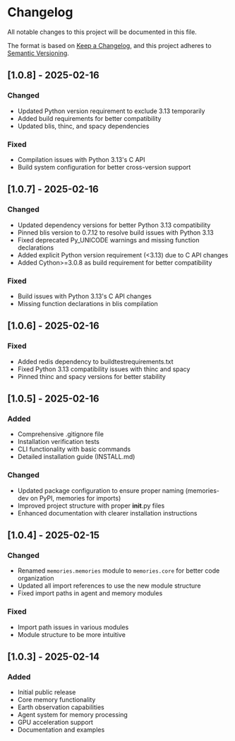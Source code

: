 # Changelog

All notable changes to this project will be documented in this file.

The format is based on [Keep a Changelog](https://keepachangelog.com/en/1.0.0/),
and this project adheres to [Semantic Versioning](https://semver.org/spec/v2.0.0.html).

## [1.0.8] - 2025-02-16

### Changed
- Updated Python version requirement to exclude 3.13 temporarily
- Added build requirements for better compatibility
- Updated blis, thinc, and spacy dependencies

### Fixed
- Compilation issues with Python 3.13's C API
- Build system configuration for better cross-version support

## [1.0.7] - 2025-02-16

### Changed
- Updated dependency versions for better Python 3.13 compatibility
- Pinned blis version to 0.7.12 to resolve build issues with Python 3.13
- Fixed deprecated Py_UNICODE warnings and missing function declarations
- Added explicit Python version requirement (<3.13) due to C API changes
- Added Cython>=3.0.8 as build requirement for better compatibility

### Fixed
- Build issues with Python 3.13's C API changes
- Missing function declarations in blis compilation

## [1.0.6] - 2025-02-16

### Fixed
- Added redis dependency to buildtestrequirements.txt
- Fixed Python 3.13 compatibility issues with thinc and spacy
- Pinned thinc and spacy versions for better stability

## [1.0.5] - 2025-02-16

### Added
- Comprehensive .gitignore file
- Installation verification tests
- CLI functionality with basic commands
- Detailed installation guide (INSTALL.md)

### Changed
- Updated package configuration to ensure proper naming (memories-dev on PyPI, memories for imports)
- Improved project structure with proper __init__.py files
- Enhanced documentation with clearer installation instructions

## [1.0.4] - 2025-02-15

### Changed
- Renamed `memories.memories` module to `memories.core` for better code organization
- Updated all import references to use the new module structure
- Fixed import paths in agent and memory modules

### Fixed
- Import path issues in various modules
- Module structure to be more intuitive

## [1.0.3] - 2025-02-14

### Added
- Initial public release
- Core memory functionality
- Earth observation capabilities
- Agent system for memory processing
- GPU acceleration support
- Documentation and examples 
